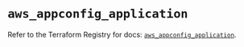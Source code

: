 # `aws_appconfig_application`

Refer to the Terraform Registry for docs: [`aws_appconfig_application`](https://registry.terraform.io/providers/hashicorp/aws/5.56.0/docs/resources/appconfig_application).
